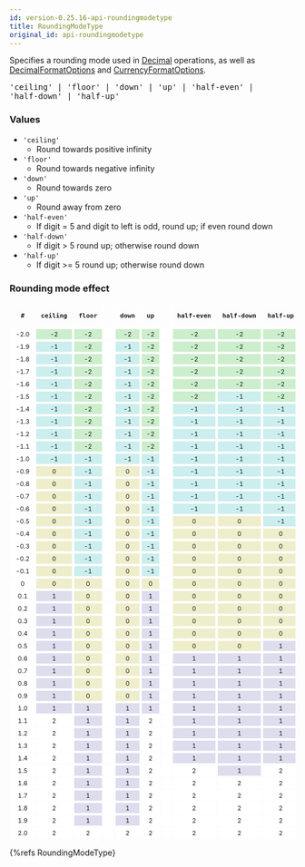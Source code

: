 ```yaml
---
id: version-0.25.16-api-roundingmodetype
title: RoundingModeType
original_id: api-roundingmodetype
---
```


Specifies a rounding mode used in [Decimal](api-decimal.html) operations, as well as
[DecimalFormatOptions](api-decimalformatoptions.html) and [CurrencyFormatOptions](api-currencyformatoptions.html).


<pre class="syntax">
'ceiling' | 'floor' | 'down' | 'up' | 'half-even' |
'half-down' | 'half-up'
</pre>

### Values

- <code class="def">'ceiling'</code>
  - Round towards positive infinity
- <code class="def">'floor'</code>
  - Round towards negative infinity
- <code class="def">'down'</code>
  - Round towards zero
- <code class="def">'up'</code>
  - Round away from zero
- <code class="def">'half-even'</code>
  - If digit = 5 and digit to left is odd, round up; if even round down
- <code class="def">'half-down'</code>
  - If digit > 5 round up; otherwise round down
- <code class="def">'half-up'</code>
  - If digit >= 5 round up; otherwise round down

### Rounding mode effect

<!-- table copied from https://phensley.github.io/cldr-engine-react-demo/ -->

<style type="text/css">
table.rounding {
  width: 100%;
  font-size: 11px;
  text-align: center;
  border-collapse: initial;
}
table.rounding th, table.rounding td {
  border: 1px solid white !important;
  padding: 2px 8px;
}
</style>
<table class="rounding"><thead><tr><th class=""><pre>#</pre></th><th class=""><pre>ceiling</pre></th><th class=""><pre>floor</pre></th><th class=""><pre></pre></th><th class=""><pre>down</pre></th><th class=""><pre>up</pre></th><th class=""><pre></pre></th><th class=""><pre>half-even</pre></th><th class=""><pre>half-down</pre></th><th class=""><pre>half-up</pre></th><th class=""><pre>#</pre></th></tr></thead><tbody><tr><td class="" style="background-color: rgb(255, 255, 255);">-2.0</td><td class="mode-ceiling" style="background-color: rgb(204, 238, 204);">-2</td><td class="mode-floor" style="background-color: rgb(204, 238, 204);">-2</td><td class="spacer" style="background-color: rgb(255, 255, 255);"> </td><td class="mode-down" style="background-color: rgb(204, 238, 204);">-2</td><td class="mode-up" style="background-color: rgb(204, 238, 204);">-2</td><td class="spacer" style="background-color: rgb(255, 255, 255);"> </td><td class="mode-half-even" style="background-color: rgb(204, 238, 204);">-2</td><td class="mode-half-down" style="background-color: rgb(204, 238, 204);">-2</td><td class="mode-half-up" style="background-color: rgb(204, 238, 204);">-2</td><td class="" style="background-color: rgb(255, 255, 255);">-2.0</td></tr><tr><td class="" style="background-color: rgb(255, 255, 255);">-1.9</td><td class="mode-ceiling" style="background-color: rgb(204, 238, 238);">-1</td><td class="mode-floor" style="background-color: rgb(204, 238, 204);">-2</td><td class="spacer" style="background-color: rgb(255, 255, 255);"> </td><td class="mode-down" style="background-color: rgb(204, 238, 238);">-1</td><td class="mode-up" style="background-color: rgb(204, 238, 204);">-2</td><td class="spacer" style="background-color: rgb(255, 255, 255);"> </td><td class="mode-half-even" style="background-color: rgb(204, 238, 204);">-2</td><td class="mode-half-down" style="background-color: rgb(204, 238, 204);">-2</td><td class="mode-half-up" style="background-color: rgb(204, 238, 204);">-2</td><td class="" style="background-color: rgb(255, 255, 255);">-1.9</td></tr><tr><td class="" style="background-color: rgb(255, 255, 255);">-1.8</td><td class="mode-ceiling" style="background-color: rgb(204, 238, 238);">-1</td><td class="mode-floor" style="background-color: rgb(204, 238, 204);">-2</td><td class="spacer" style="background-color: rgb(255, 255, 255);"> </td><td class="mode-down" style="background-color: rgb(204, 238, 238);">-1</td><td class="mode-up" style="background-color: rgb(204, 238, 204);">-2</td><td class="spacer" style="background-color: rgb(255, 255, 255);"> </td><td class="mode-half-even" style="background-color: rgb(204, 238, 204);">-2</td><td class="mode-half-down" style="background-color: rgb(204, 238, 204);">-2</td><td class="mode-half-up" style="background-color: rgb(204, 238, 204);">-2</td><td class="" style="background-color: rgb(255, 255, 255);">-1.8</td></tr><tr><td class="" style="background-color: rgb(255, 255, 255);">-1.7</td><td class="mode-ceiling" style="background-color: rgb(204, 238, 238);">-1</td><td class="mode-floor" style="background-color: rgb(204, 238, 204);">-2</td><td class="spacer" style="background-color: rgb(255, 255, 255);"> </td><td class="mode-down" style="background-color: rgb(204, 238, 238);">-1</td><td class="mode-up" style="background-color: rgb(204, 238, 204);">-2</td><td class="spacer" style="background-color: rgb(255, 255, 255);"> </td><td class="mode-half-even" style="background-color: rgb(204, 238, 204);">-2</td><td class="mode-half-down" style="background-color: rgb(204, 238, 204);">-2</td><td class="mode-half-up" style="background-color: rgb(204, 238, 204);">-2</td><td class="" style="background-color: rgb(255, 255, 255);">-1.7</td></tr><tr><td class="" style="background-color: rgb(255, 255, 255);">-1.6</td><td class="mode-ceiling" style="background-color: rgb(204, 238, 238);">-1</td><td class="mode-floor" style="background-color: rgb(204, 238, 204);">-2</td><td class="spacer" style="background-color: rgb(255, 255, 255);"> </td><td class="mode-down" style="background-color: rgb(204, 238, 238);">-1</td><td class="mode-up" style="background-color: rgb(204, 238, 204);">-2</td><td class="spacer" style="background-color: rgb(255, 255, 255);"> </td><td class="mode-half-even" style="background-color: rgb(204, 238, 204);">-2</td><td class="mode-half-down" style="background-color: rgb(204, 238, 204);">-2</td><td class="mode-half-up" style="background-color: rgb(204, 238, 204);">-2</td><td class="" style="background-color: rgb(255, 255, 255);">-1.6</td></tr><tr><td class="" style="background-color: rgb(255, 255, 255);">-1.5</td><td class="mode-ceiling" style="background-color: rgb(204, 238, 238);">-1</td><td class="mode-floor" style="background-color: rgb(204, 238, 204);">-2</td><td class="spacer" style="background-color: rgb(255, 255, 255);"> </td><td class="mode-down" style="background-color: rgb(204, 238, 238);">-1</td><td class="mode-up" style="background-color: rgb(204, 238, 204);">-2</td><td class="spacer" style="background-color: rgb(255, 255, 255);"> </td><td class="mode-half-even" style="background-color: rgb(204, 238, 204);">-2</td><td class="mode-half-down" style="background-color: rgb(204, 238, 238);">-1</td><td class="mode-half-up" style="background-color: rgb(204, 238, 204);">-2</td><td class="" style="background-color: rgb(255, 255, 255);">-1.5</td></tr><tr><td class="" style="background-color: rgb(255, 255, 255);">-1.4</td><td class="mode-ceiling" style="background-color: rgb(204, 238, 238);">-1</td><td class="mode-floor" style="background-color: rgb(204, 238, 204);">-2</td><td class="spacer" style="background-color: rgb(255, 255, 255);"> </td><td class="mode-down" style="background-color: rgb(204, 238, 238);">-1</td><td class="mode-up" style="background-color: rgb(204, 238, 204);">-2</td><td class="spacer" style="background-color: rgb(255, 255, 255);"> </td><td class="mode-half-even" style="background-color: rgb(204, 238, 238);">-1</td><td class="mode-half-down" style="background-color: rgb(204, 238, 238);">-1</td><td class="mode-half-up" style="background-color: rgb(204, 238, 238);">-1</td><td class="" style="background-color: rgb(255, 255, 255);">-1.4</td></tr><tr><td class="" style="background-color: rgb(255, 255, 255);">-1.3</td><td class="mode-ceiling" style="background-color: rgb(204, 238, 238);">-1</td><td class="mode-floor" style="background-color: rgb(204, 238, 204);">-2</td><td class="spacer" style="background-color: rgb(255, 255, 255);"> </td><td class="mode-down" style="background-color: rgb(204, 238, 238);">-1</td><td class="mode-up" style="background-color: rgb(204, 238, 204);">-2</td><td class="spacer" style="background-color: rgb(255, 255, 255);"> </td><td class="mode-half-even" style="background-color: rgb(204, 238, 238);">-1</td><td class="mode-half-down" style="background-color: rgb(204, 238, 238);">-1</td><td class="mode-half-up" style="background-color: rgb(204, 238, 238);">-1</td><td class="" style="background-color: rgb(255, 255, 255);">-1.3</td></tr><tr><td class="" style="background-color: rgb(255, 255, 255);">-1.2</td><td class="mode-ceiling" style="background-color: rgb(204, 238, 238);">-1</td><td class="mode-floor" style="background-color: rgb(204, 238, 204);">-2</td><td class="spacer" style="background-color: rgb(255, 255, 255);"> </td><td class="mode-down" style="background-color: rgb(204, 238, 238);">-1</td><td class="mode-up" style="background-color: rgb(204, 238, 204);">-2</td><td class="spacer" style="background-color: rgb(255, 255, 255);"> </td><td class="mode-half-even" style="background-color: rgb(204, 238, 238);">-1</td><td class="mode-half-down" style="background-color: rgb(204, 238, 238);">-1</td><td class="mode-half-up" style="background-color: rgb(204, 238, 238);">-1</td><td class="" style="background-color: rgb(255, 255, 255);">-1.2</td></tr><tr><td class="" style="background-color: rgb(255, 255, 255);">-1.1</td><td class="mode-ceiling" style="background-color: rgb(204, 238, 238);">-1</td><td class="mode-floor" style="background-color: rgb(204, 238, 204);">-2</td><td class="spacer" style="background-color: rgb(255, 255, 255);"> </td><td class="mode-down" style="background-color: rgb(204, 238, 238);">-1</td><td class="mode-up" style="background-color: rgb(204, 238, 204);">-2</td><td class="spacer" style="background-color: rgb(255, 255, 255);"> </td><td class="mode-half-even" style="background-color: rgb(204, 238, 238);">-1</td><td class="mode-half-down" style="background-color: rgb(204, 238, 238);">-1</td><td class="mode-half-up" style="background-color: rgb(204, 238, 238);">-1</td><td class="" style="background-color: rgb(255, 255, 255);">-1.1</td></tr><tr><td class="" style="background-color: rgb(255, 255, 255);">-1.0</td><td class="mode-ceiling" style="background-color: rgb(204, 238, 238);">-1</td><td class="mode-floor" style="background-color: rgb(204, 238, 238);">-1</td><td class="spacer" style="background-color: rgb(255, 255, 255);"> </td><td class="mode-down" style="background-color: rgb(204, 238, 238);">-1</td><td class="mode-up" style="background-color: rgb(204, 238, 238);">-1</td><td class="spacer" style="background-color: rgb(255, 255, 255);"> </td><td class="mode-half-even" style="background-color: rgb(204, 238, 238);">-1</td><td class="mode-half-down" style="background-color: rgb(204, 238, 238);">-1</td><td class="mode-half-up" style="background-color: rgb(204, 238, 238);">-1</td><td class="" style="background-color: rgb(255, 255, 255);">-1.0</td></tr><tr><td class="" style="background-color: rgb(255, 255, 255);">-0.9</td><td class="mode-ceiling" style="background-color: rgb(238, 238, 204);">0</td><td class="mode-floor" style="background-color: rgb(204, 238, 238);">-1</td><td class="spacer" style="background-color: rgb(255, 255, 255);"> </td><td class="mode-down" style="background-color: rgb(238, 238, 204);">0</td><td class="mode-up" style="background-color: rgb(204, 238, 238);">-1</td><td class="spacer" style="background-color: rgb(255, 255, 255);"> </td><td class="mode-half-even" style="background-color: rgb(204, 238, 238);">-1</td><td class="mode-half-down" style="background-color: rgb(204, 238, 238);">-1</td><td class="mode-half-up" style="background-color: rgb(204, 238, 238);">-1</td><td class="" style="background-color: rgb(255, 255, 255);">-0.9</td></tr><tr><td class="" style="background-color: rgb(255, 255, 255);">-0.8</td><td class="mode-ceiling" style="background-color: rgb(238, 238, 204);">0</td><td class="mode-floor" style="background-color: rgb(204, 238, 238);">-1</td><td class="spacer" style="background-color: rgb(255, 255, 255);"> </td><td class="mode-down" style="background-color: rgb(238, 238, 204);">0</td><td class="mode-up" style="background-color: rgb(204, 238, 238);">-1</td><td class="spacer" style="background-color: rgb(255, 255, 255);"> </td><td class="mode-half-even" style="background-color: rgb(204, 238, 238);">-1</td><td class="mode-half-down" style="background-color: rgb(204, 238, 238);">-1</td><td class="mode-half-up" style="background-color: rgb(204, 238, 238);">-1</td><td class="" style="background-color: rgb(255, 255, 255);">-0.8</td></tr><tr><td class="" style="background-color: rgb(255, 255, 255);">-0.7</td><td class="mode-ceiling" style="background-color: rgb(238, 238, 204);">0</td><td class="mode-floor" style="background-color: rgb(204, 238, 238);">-1</td><td class="spacer" style="background-color: rgb(255, 255, 255);"> </td><td class="mode-down" style="background-color: rgb(238, 238, 204);">0</td><td class="mode-up" style="background-color: rgb(204, 238, 238);">-1</td><td class="spacer" style="background-color: rgb(255, 255, 255);"> </td><td class="mode-half-even" style="background-color: rgb(204, 238, 238);">-1</td><td class="mode-half-down" style="background-color: rgb(204, 238, 238);">-1</td><td class="mode-half-up" style="background-color: rgb(204, 238, 238);">-1</td><td class="" style="background-color: rgb(255, 255, 255);">-0.7</td></tr><tr><td class="" style="background-color: rgb(255, 255, 255);">-0.6</td><td class="mode-ceiling" style="background-color: rgb(238, 238, 204);">0</td><td class="mode-floor" style="background-color: rgb(204, 238, 238);">-1</td><td class="spacer" style="background-color: rgb(255, 255, 255);"> </td><td class="mode-down" style="background-color: rgb(238, 238, 204);">0</td><td class="mode-up" style="background-color: rgb(204, 238, 238);">-1</td><td class="spacer" style="background-color: rgb(255, 255, 255);"> </td><td class="mode-half-even" style="background-color: rgb(204, 238, 238);">-1</td><td class="mode-half-down" style="background-color: rgb(204, 238, 238);">-1</td><td class="mode-half-up" style="background-color: rgb(204, 238, 238);">-1</td><td class="" style="background-color: rgb(255, 255, 255);">-0.6</td></tr><tr><td class="" style="background-color: rgb(255, 255, 255);">-0.5</td><td class="mode-ceiling" style="background-color: rgb(238, 238, 204);">0</td><td class="mode-floor" style="background-color: rgb(204, 238, 238);">-1</td><td class="spacer" style="background-color: rgb(255, 255, 255);"> </td><td class="mode-down" style="background-color: rgb(238, 238, 204);">0</td><td class="mode-up" style="background-color: rgb(204, 238, 238);">-1</td><td class="spacer" style="background-color: rgb(255, 255, 255);"> </td><td class="mode-half-even" style="background-color: rgb(238, 238, 204);">0</td><td class="mode-half-down" style="background-color: rgb(238, 238, 204);">0</td><td class="mode-half-up" style="background-color: rgb(204, 238, 238);">-1</td><td class="" style="background-color: rgb(255, 255, 255);">-0.5</td></tr><tr><td class="" style="background-color: rgb(255, 255, 255);">-0.4</td><td class="mode-ceiling" style="background-color: rgb(238, 238, 204);">0</td><td class="mode-floor" style="background-color: rgb(204, 238, 238);">-1</td><td class="spacer" style="background-color: rgb(255, 255, 255);"> </td><td class="mode-down" style="background-color: rgb(238, 238, 204);">0</td><td class="mode-up" style="background-color: rgb(204, 238, 238);">-1</td><td class="spacer" style="background-color: rgb(255, 255, 255);"> </td><td class="mode-half-even" style="background-color: rgb(238, 238, 204);">0</td><td class="mode-half-down" style="background-color: rgb(238, 238, 204);">0</td><td class="mode-half-up" style="background-color: rgb(238, 238, 204);">0</td><td class="" style="background-color: rgb(255, 255, 255);">-0.4</td></tr><tr><td class="" style="background-color: rgb(255, 255, 255);">-0.3</td><td class="mode-ceiling" style="background-color: rgb(238, 238, 204);">0</td><td class="mode-floor" style="background-color: rgb(204, 238, 238);">-1</td><td class="spacer" style="background-color: rgb(255, 255, 255);"> </td><td class="mode-down" style="background-color: rgb(238, 238, 204);">0</td><td class="mode-up" style="background-color: rgb(204, 238, 238);">-1</td><td class="spacer" style="background-color: rgb(255, 255, 255);"> </td><td class="mode-half-even" style="background-color: rgb(238, 238, 204);">0</td><td class="mode-half-down" style="background-color: rgb(238, 238, 204);">0</td><td class="mode-half-up" style="background-color: rgb(238, 238, 204);">0</td><td class="" style="background-color: rgb(255, 255, 255);">-0.3</td></tr><tr><td class="" style="background-color: rgb(255, 255, 255);">-0.2</td><td class="mode-ceiling" style="background-color: rgb(238, 238, 204);">0</td><td class="mode-floor" style="background-color: rgb(204, 238, 238);">-1</td><td class="spacer" style="background-color: rgb(255, 255, 255);"> </td><td class="mode-down" style="background-color: rgb(238, 238, 204);">0</td><td class="mode-up" style="background-color: rgb(204, 238, 238);">-1</td><td class="spacer" style="background-color: rgb(255, 255, 255);"> </td><td class="mode-half-even" style="background-color: rgb(238, 238, 204);">0</td><td class="mode-half-down" style="background-color: rgb(238, 238, 204);">0</td><td class="mode-half-up" style="background-color: rgb(238, 238, 204);">0</td><td class="" style="background-color: rgb(255, 255, 255);">-0.2</td></tr><tr><td class="" style="background-color: rgb(255, 255, 255);">-0.1</td><td class="mode-ceiling" style="background-color: rgb(238, 238, 204);">0</td><td class="mode-floor" style="background-color: rgb(204, 238, 238);">-1</td><td class="spacer" style="background-color: rgb(255, 255, 255);"> </td><td class="mode-down" style="background-color: rgb(238, 238, 204);">0</td><td class="mode-up" style="background-color: rgb(204, 238, 238);">-1</td><td class="spacer" style="background-color: rgb(255, 255, 255);"> </td><td class="mode-half-even" style="background-color: rgb(238, 238, 204);">0</td><td class="mode-half-down" style="background-color: rgb(238, 238, 204);">0</td><td class="mode-half-up" style="background-color: rgb(238, 238, 204);">0</td><td class="" style="background-color: rgb(255, 255, 255);">-0.1</td></tr><tr><td class="" style="background-color: rgb(255, 255, 255);">0</td><td class="mode-ceiling" style="background-color: rgb(238, 238, 204);">0</td><td class="mode-floor" style="background-color: rgb(238, 238, 204);">0</td><td class="spacer" style="background-color: rgb(255, 255, 255);"> </td><td class="mode-down" style="background-color: rgb(238, 238, 204);">0</td><td class="mode-up" style="background-color: rgb(238, 238, 204);">0</td><td class="spacer" style="background-color: rgb(255, 255, 255);"> </td><td class="mode-half-even" style="background-color: rgb(238, 238, 204);">0</td><td class="mode-half-down" style="background-color: rgb(238, 238, 204);">0</td><td class="mode-half-up" style="background-color: rgb(238, 238, 204);">0</td><td class="" style="background-color: rgb(255, 255, 255);">0</td></tr><tr><td class="" style="background-color: rgb(255, 255, 255);">0.1</td><td class="mode-ceiling" style="background-color: rgb(221, 221, 238);">1</td><td class="mode-floor" style="background-color: rgb(238, 238, 204);">0</td><td class="spacer" style="background-color: rgb(255, 255, 255);"> </td><td class="mode-down" style="background-color: rgb(238, 238, 204);">0</td><td class="mode-up" style="background-color: rgb(221, 221, 238);">1</td><td class="spacer" style="background-color: rgb(255, 255, 255);"> </td><td class="mode-half-even" style="background-color: rgb(238, 238, 204);">0</td><td class="mode-half-down" style="background-color: rgb(238, 238, 204);">0</td><td class="mode-half-up" style="background-color: rgb(238, 238, 204);">0</td><td class="" style="background-color: rgb(255, 255, 255);">0.1</td></tr><tr><td class="" style="background-color: rgb(255, 255, 255);">0.2</td><td class="mode-ceiling" style="background-color: rgb(221, 221, 238);">1</td><td class="mode-floor" style="background-color: rgb(238, 238, 204);">0</td><td class="spacer" style="background-color: rgb(255, 255, 255);"> </td><td class="mode-down" style="background-color: rgb(238, 238, 204);">0</td><td class="mode-up" style="background-color: rgb(221, 221, 238);">1</td><td class="spacer" style="background-color: rgb(255, 255, 255);"> </td><td class="mode-half-even" style="background-color: rgb(238, 238, 204);">0</td><td class="mode-half-down" style="background-color: rgb(238, 238, 204);">0</td><td class="mode-half-up" style="background-color: rgb(238, 238, 204);">0</td><td class="" style="background-color: rgb(255, 255, 255);">0.2</td></tr><tr><td class="" style="background-color: rgb(255, 255, 255);">0.3</td><td class="mode-ceiling" style="background-color: rgb(221, 221, 238);">1</td><td class="mode-floor" style="background-color: rgb(238, 238, 204);">0</td><td class="spacer" style="background-color: rgb(255, 255, 255);"> </td><td class="mode-down" style="background-color: rgb(238, 238, 204);">0</td><td class="mode-up" style="background-color: rgb(221, 221, 238);">1</td><td class="spacer" style="background-color: rgb(255, 255, 255);"> </td><td class="mode-half-even" style="background-color: rgb(238, 238, 204);">0</td><td class="mode-half-down" style="background-color: rgb(238, 238, 204);">0</td><td class="mode-half-up" style="background-color: rgb(238, 238, 204);">0</td><td class="" style="background-color: rgb(255, 255, 255);">0.3</td></tr><tr><td class="" style="background-color: rgb(255, 255, 255);">0.4</td><td class="mode-ceiling" style="background-color: rgb(221, 221, 238);">1</td><td class="mode-floor" style="background-color: rgb(238, 238, 204);">0</td><td class="spacer" style="background-color: rgb(255, 255, 255);"> </td><td class="mode-down" style="background-color: rgb(238, 238, 204);">0</td><td class="mode-up" style="background-color: rgb(221, 221, 238);">1</td><td class="spacer" style="background-color: rgb(255, 255, 255);"> </td><td class="mode-half-even" style="background-color: rgb(238, 238, 204);">0</td><td class="mode-half-down" style="background-color: rgb(238, 238, 204);">0</td><td class="mode-half-up" style="background-color: rgb(238, 238, 204);">0</td><td class="" style="background-color: rgb(255, 255, 255);">0.4</td></tr><tr><td class="" style="background-color: rgb(255, 255, 255);">0.5</td><td class="mode-ceiling" style="background-color: rgb(221, 221, 238);">1</td><td class="mode-floor" style="background-color: rgb(238, 238, 204);">0</td><td class="spacer" style="background-color: rgb(255, 255, 255);"> </td><td class="mode-down" style="background-color: rgb(238, 238, 204);">0</td><td class="mode-up" style="background-color: rgb(221, 221, 238);">1</td><td class="spacer" style="background-color: rgb(255, 255, 255);"> </td><td class="mode-half-even" style="background-color: rgb(238, 238, 204);">0</td><td class="mode-half-down" style="background-color: rgb(238, 238, 204);">0</td><td class="mode-half-up" style="background-color: rgb(221, 221, 238);">1</td><td class="" style="background-color: rgb(255, 255, 255);">0.5</td></tr><tr><td class="" style="background-color: rgb(255, 255, 255);">0.6</td><td class="mode-ceiling" style="background-color: rgb(221, 221, 238);">1</td><td class="mode-floor" style="background-color: rgb(238, 238, 204);">0</td><td class="spacer" style="background-color: rgb(255, 255, 255);"> </td><td class="mode-down" style="background-color: rgb(238, 238, 204);">0</td><td class="mode-up" style="background-color: rgb(221, 221, 238);">1</td><td class="spacer" style="background-color: rgb(255, 255, 255);"> </td><td class="mode-half-even" style="background-color: rgb(221, 221, 238);">1</td><td class="mode-half-down" style="background-color: rgb(221, 221, 238);">1</td><td class="mode-half-up" style="background-color: rgb(221, 221, 238);">1</td><td class="" style="background-color: rgb(255, 255, 255);">0.6</td></tr><tr><td class="" style="background-color: rgb(255, 255, 255);">0.7</td><td class="mode-ceiling" style="background-color: rgb(221, 221, 238);">1</td><td class="mode-floor" style="background-color: rgb(238, 238, 204);">0</td><td class="spacer" style="background-color: rgb(255, 255, 255);"> </td><td class="mode-down" style="background-color: rgb(238, 238, 204);">0</td><td class="mode-up" style="background-color: rgb(221, 221, 238);">1</td><td class="spacer" style="background-color: rgb(255, 255, 255);"> </td><td class="mode-half-even" style="background-color: rgb(221, 221, 238);">1</td><td class="mode-half-down" style="background-color: rgb(221, 221, 238);">1</td><td class="mode-half-up" style="background-color: rgb(221, 221, 238);">1</td><td class="" style="background-color: rgb(255, 255, 255);">0.7</td></tr><tr><td class="" style="background-color: rgb(255, 255, 255);">0.8</td><td class="mode-ceiling" style="background-color: rgb(221, 221, 238);">1</td><td class="mode-floor" style="background-color: rgb(238, 238, 204);">0</td><td class="spacer" style="background-color: rgb(255, 255, 255);"> </td><td class="mode-down" style="background-color: rgb(238, 238, 204);">0</td><td class="mode-up" style="background-color: rgb(221, 221, 238);">1</td><td class="spacer" style="background-color: rgb(255, 255, 255);"> </td><td class="mode-half-even" style="background-color: rgb(221, 221, 238);">1</td><td class="mode-half-down" style="background-color: rgb(221, 221, 238);">1</td><td class="mode-half-up" style="background-color: rgb(221, 221, 238);">1</td><td class="" style="background-color: rgb(255, 255, 255);">0.8</td></tr><tr><td class="" style="background-color: rgb(255, 255, 255);">0.9</td><td class="mode-ceiling" style="background-color: rgb(221, 221, 238);">1</td><td class="mode-floor" style="background-color: rgb(238, 238, 204);">0</td><td class="spacer" style="background-color: rgb(255, 255, 255);"> </td><td class="mode-down" style="background-color: rgb(238, 238, 204);">0</td><td class="mode-up" style="background-color: rgb(221, 221, 238);">1</td><td class="spacer" style="background-color: rgb(255, 255, 255);"> </td><td class="mode-half-even" style="background-color: rgb(221, 221, 238);">1</td><td class="mode-half-down" style="background-color: rgb(221, 221, 238);">1</td><td class="mode-half-up" style="background-color: rgb(221, 221, 238);">1</td><td class="" style="background-color: rgb(255, 255, 255);">0.9</td></tr><tr><td class="" style="background-color: rgb(255, 255, 255);">1.0</td><td class="mode-ceiling" style="background-color: rgb(221, 221, 238);">1</td><td class="mode-floor" style="background-color: rgb(221, 221, 238);">1</td><td class="spacer" style="background-color: rgb(255, 255, 255);"> </td><td class="mode-down" style="background-color: rgb(221, 221, 238);">1</td><td class="mode-up" style="background-color: rgb(221, 221, 238);">1</td><td class="spacer" style="background-color: rgb(255, 255, 255);"> </td><td class="mode-half-even" style="background-color: rgb(221, 221, 238);">1</td><td class="mode-half-down" style="background-color: rgb(221, 221, 238);">1</td><td class="mode-half-up" style="background-color: rgb(221, 221, 238);">1</td><td class="" style="background-color: rgb(255, 255, 255);">1.0</td></tr><tr><td class="" style="background-color: rgb(255, 255, 255);">1.1</td><td class="mode-ceiling" style="background-color: rgb(255, 255, 255);">2</td><td class="mode-floor" style="background-color: rgb(221, 221, 238);">1</td><td class="spacer" style="background-color: rgb(255, 255, 255);"> </td><td class="mode-down" style="background-color: rgb(221, 221, 238);">1</td><td class="mode-up" style="background-color: rgb(255, 255, 255);">2</td><td class="spacer" style="background-color: rgb(255, 255, 255);"> </td><td class="mode-half-even" style="background-color: rgb(221, 221, 238);">1</td><td class="mode-half-down" style="background-color: rgb(221, 221, 238);">1</td><td class="mode-half-up" style="background-color: rgb(221, 221, 238);">1</td><td class="" style="background-color: rgb(255, 255, 255);">1.1</td></tr><tr><td class="" style="background-color: rgb(255, 255, 255);">1.2</td><td class="mode-ceiling" style="background-color: rgb(255, 255, 255);">2</td><td class="mode-floor" style="background-color: rgb(221, 221, 238);">1</td><td class="spacer" style="background-color: rgb(255, 255, 255);"> </td><td class="mode-down" style="background-color: rgb(221, 221, 238);">1</td><td class="mode-up" style="background-color: rgb(255, 255, 255);">2</td><td class="spacer" style="background-color: rgb(255, 255, 255);"> </td><td class="mode-half-even" style="background-color: rgb(221, 221, 238);">1</td><td class="mode-half-down" style="background-color: rgb(221, 221, 238);">1</td><td class="mode-half-up" style="background-color: rgb(221, 221, 238);">1</td><td class="" style="background-color: rgb(255, 255, 255);">1.2</td></tr><tr><td class="" style="background-color: rgb(255, 255, 255);">1.3</td><td class="mode-ceiling" style="background-color: rgb(255, 255, 255);">2</td><td class="mode-floor" style="background-color: rgb(221, 221, 238);">1</td><td class="spacer" style="background-color: rgb(255, 255, 255);"> </td><td class="mode-down" style="background-color: rgb(221, 221, 238);">1</td><td class="mode-up" style="background-color: rgb(255, 255, 255);">2</td><td class="spacer" style="background-color: rgb(255, 255, 255);"> </td><td class="mode-half-even" style="background-color: rgb(221, 221, 238);">1</td><td class="mode-half-down" style="background-color: rgb(221, 221, 238);">1</td><td class="mode-half-up" style="background-color: rgb(221, 221, 238);">1</td><td class="" style="background-color: rgb(255, 255, 255);">1.3</td></tr><tr><td class="" style="background-color: rgb(255, 255, 255);">1.4</td><td class="mode-ceiling" style="background-color: rgb(255, 255, 255);">2</td><td class="mode-floor" style="background-color: rgb(221, 221, 238);">1</td><td class="spacer" style="background-color: rgb(255, 255, 255);"> </td><td class="mode-down" style="background-color: rgb(221, 221, 238);">1</td><td class="mode-up" style="background-color: rgb(255, 255, 255);">2</td><td class="spacer" style="background-color: rgb(255, 255, 255);"> </td><td class="mode-half-even" style="background-color: rgb(221, 221, 238);">1</td><td class="mode-half-down" style="background-color: rgb(221, 221, 238);">1</td><td class="mode-half-up" style="background-color: rgb(221, 221, 238);">1</td><td class="" style="background-color: rgb(255, 255, 255);">1.4</td></tr><tr><td class="" style="background-color: rgb(255, 255, 255);">1.5</td><td class="mode-ceiling" style="background-color: rgb(255, 255, 255);">2</td><td class="mode-floor" style="background-color: rgb(221, 221, 238);">1</td><td class="spacer" style="background-color: rgb(255, 255, 255);"> </td><td class="mode-down" style="background-color: rgb(221, 221, 238);">1</td><td class="mode-up" style="background-color: rgb(255, 255, 255);">2</td><td class="spacer" style="background-color: rgb(255, 255, 255);"> </td><td class="mode-half-even" style="background-color: rgb(255, 255, 255);">2</td><td class="mode-half-down" style="background-color: rgb(221, 221, 238);">1</td><td class="mode-half-up" style="background-color: rgb(255, 255, 255);">2</td><td class="" style="background-color: rgb(255, 255, 255);">1.5</td></tr><tr><td class="" style="background-color: rgb(255, 255, 255);">1.6</td><td class="mode-ceiling" style="background-color: rgb(255, 255, 255);">2</td><td class="mode-floor" style="background-color: rgb(221, 221, 238);">1</td><td class="spacer" style="background-color: rgb(255, 255, 255);"> </td><td class="mode-down" style="background-color: rgb(221, 221, 238);">1</td><td class="mode-up" style="background-color: rgb(255, 255, 255);">2</td><td class="spacer" style="background-color: rgb(255, 255, 255);"> </td><td class="mode-half-even" style="background-color: rgb(255, 255, 255);">2</td><td class="mode-half-down" style="background-color: rgb(255, 255, 255);">2</td><td class="mode-half-up" style="background-color: rgb(255, 255, 255);">2</td><td class="" style="background-color: rgb(255, 255, 255);">1.6</td></tr><tr><td class="" style="background-color: rgb(255, 255, 255);">1.7</td><td class="mode-ceiling" style="background-color: rgb(255, 255, 255);">2</td><td class="mode-floor" style="background-color: rgb(221, 221, 238);">1</td><td class="spacer" style="background-color: rgb(255, 255, 255);"> </td><td class="mode-down" style="background-color: rgb(221, 221, 238);">1</td><td class="mode-up" style="background-color: rgb(255, 255, 255);">2</td><td class="spacer" style="background-color: rgb(255, 255, 255);"> </td><td class="mode-half-even" style="background-color: rgb(255, 255, 255);">2</td><td class="mode-half-down" style="background-color: rgb(255, 255, 255);">2</td><td class="mode-half-up" style="background-color: rgb(255, 255, 255);">2</td><td class="" style="background-color: rgb(255, 255, 255);">1.7</td></tr><tr><td class="" style="background-color: rgb(255, 255, 255);">1.8</td><td class="mode-ceiling" style="background-color: rgb(255, 255, 255);">2</td><td class="mode-floor" style="background-color: rgb(221, 221, 238);">1</td><td class="spacer" style="background-color: rgb(255, 255, 255);"> </td><td class="mode-down" style="background-color: rgb(221, 221, 238);">1</td><td class="mode-up" style="background-color: rgb(255, 255, 255);">2</td><td class="spacer" style="background-color: rgb(255, 255, 255);"> </td><td class="mode-half-even" style="background-color: rgb(255, 255, 255);">2</td><td class="mode-half-down" style="background-color: rgb(255, 255, 255);">2</td><td class="mode-half-up" style="background-color: rgb(255, 255, 255);">2</td><td class="" style="background-color: rgb(255, 255, 255);">1.8</td></tr><tr><td class="" style="background-color: rgb(255, 255, 255);">1.9</td><td class="mode-ceiling" style="background-color: rgb(255, 255, 255);">2</td><td class="mode-floor" style="background-color: rgb(221, 221, 238);">1</td><td class="spacer" style="background-color: rgb(255, 255, 255);"> </td><td class="mode-down" style="background-color: rgb(221, 221, 238);">1</td><td class="mode-up" style="background-color: rgb(255, 255, 255);">2</td><td class="spacer" style="background-color: rgb(255, 255, 255);"> </td><td class="mode-half-even" style="background-color: rgb(255, 255, 255);">2</td><td class="mode-half-down" style="background-color: rgb(255, 255, 255);">2</td><td class="mode-half-up" style="background-color: rgb(255, 255, 255);">2</td><td class="" style="background-color: rgb(255, 255, 255);">1.9</td></tr><tr><td class="" style="background-color: rgb(255, 255, 255);">2.0</td><td class="mode-ceiling" style="background-color: rgb(255, 255, 255);">2</td><td class="mode-floor" style="background-color: rgb(255, 255, 255);">2</td><td class="spacer" style="background-color: rgb(255, 255, 255);"> </td><td class="mode-down" style="background-color: rgb(255, 255, 255);">2</td><td class="mode-up" style="background-color: rgb(255, 255, 255);">2</td><td class="spacer" style="background-color: rgb(255, 255, 255);"> </td><td class="mode-half-even" style="background-color: rgb(255, 255, 255);">2</td><td class="mode-half-down" style="background-color: rgb(255, 255, 255);">2</td><td class="mode-half-up" style="background-color: rgb(255, 255, 255);">2</td><td class="" style="background-color: rgb(255, 255, 255);">2.0</td></tr></tbody></table>

{%refs RoundingModeType}
